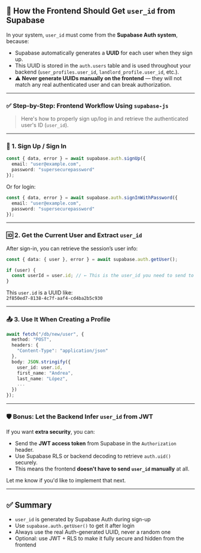 ## 🧠 How the Frontend Should Get `user_id` from Supabase

In your system, `user_id` must come from the **Supabase Auth system**, because:

- Supabase automatically generates a **UUID** for each user when they sign up.
- This UUID is stored in the `auth.users` table and is used throughout your backend (`user_profiles.user_id`, `landlord_profile.user_id`, etc.).
- ⚠️ **Never generate UUIDs manually on the frontend** — they will not match any real authenticated user and can break authorization.

---

### ✅ Step-by-Step: Frontend Workflow Using `supabase-js`

> Here's how to properly sign up/log in and retrieve the authenticated user's ID (`user_id`).

---

### 🔐 1. Sign Up / Sign In

```ts
const { data, error } = await supabase.auth.signUp({
  email: "user@example.com",
  password: "supersecurepassword"
});
```

Or for login:

```ts
const { data, error } = await supabase.auth.signInWithPassword({
  email: "user@example.com",
  password: "supersecurepassword"
});
```

---

### 🆔 2. Get the Current User and Extract `user_id`

After sign-in, you can retrieve the session’s user info:

```ts
const { data: { user }, error } = await supabase.auth.getUser();

if (user) {
  const userId = user.id; // ← This is the user_id you need to send to your API
}
```

This `user.id` is a UUID like:  
`2f850ed7-8138-4c7f-aaf4-cd4ba2b5c930`

---

### 📤 3. Use It When Creating a Profile

```ts
await fetch("/db/new/user", {
  method: "POST",
  headers: {
    "Content-Type": "application/json"
  },
  body: JSON.stringify({
    user_id: user.id,
    first_name: "Andrea",
    last_name: "López",
    ...
  })
});
```

---

### 🛡️ Bonus: Let the Backend Infer `user_id` from JWT

If you want **extra security**, you can:
- Send the **JWT access token** from Supabase in the `Authorization` header.
- Use Supabase RLS or backend decoding to retrieve `auth.uid()` securely.
- This means the frontend **doesn't have to send `user_id` manually** at all.

Let me know if you'd like to implement that next.

---

## ✅ Summary

- `user_id` is generated by Supabase Auth during sign-up
- Use `supabase.auth.getUser()` to get it after login
- Always use the real Auth-generated UUID, never a random one
- Optional: use JWT + RLS to make it fully secure and hidden from the frontend
